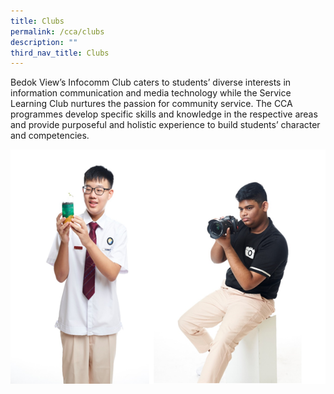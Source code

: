 ```yaml
---
title: Clubs
permalink: /cca/clubs
description: ""
third_nav_title: Clubs
---
```

Bedok View’s Infocomm Club caters to students’ diverse interests in information communication and media technology while the Service Learning Club nurtures the passion for community service. The CCA programmes develop specific skills and knowledge in the respective areas and provide purposeful and holistic experience to build students’ character and competencies.



![Clubs](/images/Clubs.png)